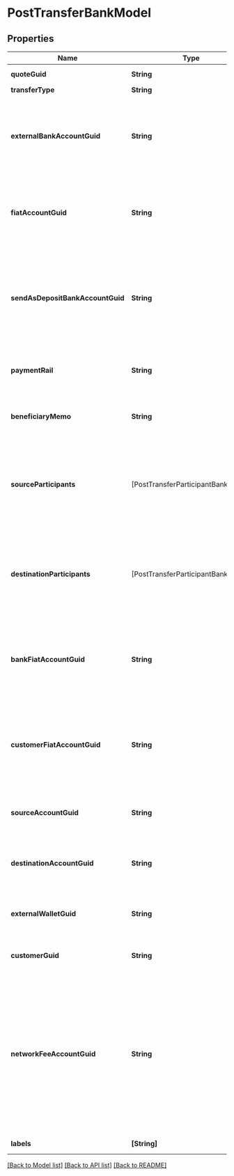 # PostTransferBankModel

## Properties
Name | Type | Description | Notes
------------ | ------------- | ------------- | -------------
**quoteGuid** | **String** | The associated quote&#39;s identifier. | 
**transferType** | **String** | The type of transfer. | 
**externalBankAccountGuid** | **String** | The customer&#39;s &#39;plaid&#39; or &#39;plaid_processor_token&#39; external bank account&#39;s identifier. Required when transfer_type is funding or transfer_type is instant_funding. | [optional] 
**fiatAccountGuid** | **String** | The identifier for the fiat account to use for the transfer. Required if the customer or bank has multiple fiat accounts. Optional when transfer_type is funding. | [optional] 
**sendAsDepositBankAccountGuid** | **String** | The deposit bank account&#39;s identifier. Only valid for withdrawals. The deposit bank account must be owned by the customer or bank initiating the transfer. Optional when transfer_type is funding. | [optional] 
**paymentRail** | **String** | The desired payment rail to initiate the transfer for. Optional when transfer_type is funding. | [optional] 
**beneficiaryMemo** | **String** | The memo to send to the counterparty. Optional when transfer_type is funding. | [optional] 
**sourceParticipants** | [PostTransferParticipantBankModel] | The source participants for the transfer. Optional when transfer_type is funding, transfer_type is instant_funding, transfer_type is book, transfer_type is crypto, or transfer_type is lightning. | [optional] 
**destinationParticipants** | [PostTransferParticipantBankModel] | The destination participants for the transfer. Optional when transfer_type is funding, transfer_type is instant_funding, transfer_type is book, transfer_type is crypto, or transfer_type is lightning. | [optional] 
**bankFiatAccountGuid** | **String** | The identifier for the fiat account to use for the transfer. Required if the bank has multiple fiat accounts. Optional when transfer_type is instant_funding or transfer_type is lightning. | [optional] 
**customerFiatAccountGuid** | **String** | The identifier for the fiat account to use for the transfer. Required if the customer has multiple fiat accounts. Optional when transfer_type is instant_funding or transfer_type is lightning. | [optional] 
**sourceAccountGuid** | **String** | The source account&#39;s identifier. Required when transfer_type is book or transfer_type is inter_account. | [optional] 
**destinationAccountGuid** | **String** | The destination account&#39;s identifier. Required when transfer_type is book or transfer_type is inter_account. | [optional] 
**externalWalletGuid** | **String** | The customer&#39;s external wallet&#39;s identifier. Optional when transfer_type is crypto. | [optional] 
**customerGuid** | **String** | The customer&#39;s identifier. Required when transfer_type is lightning. | [optional] 
**networkFeeAccountGuid** | **String** | The network fee account&#39;s identifier. Required for network fee transfers. Must be the identifier for the customer&#39;s or bank&#39;s fiat or trading account. For customer&#39;s to pay the network fees, include the customer&#39;s fiat or trading account guid. For bank&#39;s to pay the network fees, include the bank&#39;s fiat or trading account guid. Required when transfer_type is lightning. | [optional] 
**labels** | **[String]** | The labels associated with the transfer. | [optional] 

[[Back to Model list]](../README.md#documentation-for-models) [[Back to API list]](../README.md#documentation-for-api-endpoints) [[Back to README]](../README.md)


